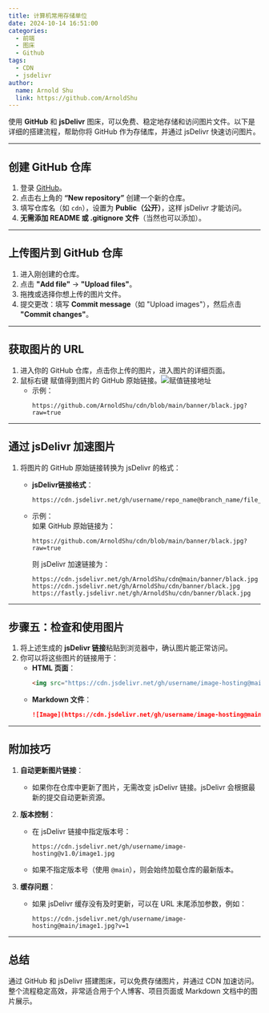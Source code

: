 ```yaml
---
title: 计算机常用存储单位
date: 2024-10-14 16:51:00
categories: 
  - 前端
  - 图床
  - Github
tags: 
  - CDN
  - jsdelivr
author: 
  name: Arnold Shu
  link: https://github.com/ArnoldShu
---
```

使用 **GitHub** 和 **jsDelivr** 图床，可以免费、稳定地存储和访问图片文件。以下是详细的搭建流程，帮助你将 GitHub 作为存储库，并通过 jsDelivr 快速访问图片。

---

## 创建 GitHub 仓库
1. 登录 [GitHub](https://github.com)。
2. 点击右上角的 **“New repository”** 创建一个新的仓库。
3. 填写仓库名（如 `cdn`），设置为 **Public（公开）**，这样 jsDelivr 才能访问。
4. **无需添加 README 或 .gitignore 文件**（当然也可以添加）。

---

## 上传图片到 GitHub 仓库
1. 进入刚创建的仓库。
2. 点击 **"Add file"** -> **"Upload files"**。
3. 拖拽或选择你想上传的图片文件。
4. 提交更改：填写 **Commit message**（如 "Upload images"），然后点击 **"Commit changes"**。

---

## 获取图片的 URL

1. 进入你的 GitHub 仓库，点击你上传的图片，进入图片的详细页面。
2. 鼠标右键 赋值得到图片的 GitHub 原始链接。![赋值链接地址](https://fastly.jsdelivr.net/gh/ArnoldShu/cdn/02.front/0211/02111.jpg)
   - 示例：  
     ```
     https://github.com/ArnoldShu/cdn/blob/main/banner/black.jpg?raw=true
     ```

---

## 通过 jsDelivr 加速图片

1. 将图片的 GitHub 原始链接转换为 jsDelivr 的格式：
   - **jsDelivr链接格式**：
     
     ```
     https://cdn.jsdelivr.net/gh/username/repo_name@branch_name/file_path
     ```
   - 示例：  
     如果 GitHub 原始链接为：
     
     ```
     https://github.com/ArnoldShu/cdn/blob/main/banner/black.jpg?raw=true
     ```
     则 jsDelivr 加速链接为：
     ```
     https://cdn.jsdelivr.net/gh/ArnoldShu/cdn@main/banner/black.jpg
     https://cdn.jsdelivr.net/gh/ArnoldShu/cdn/banner/black.jpg
     https://fastly.jsdelivr.net/gh/ArnoldShu/cdn/banner/black.jpg
     ```

---

## **步骤五：检查和使用图片**
1. 将上述生成的 **jsDelivr 链接**粘贴到浏览器中，确认图片能正常访问。
2. 你可以将这些图片的链接用于：
   - **HTML 页面**：  
     ```html
     <img src="https://cdn.jsdelivr.net/gh/username/image-hosting@main/image1.jpg" alt="Image">
     ```
   - **Markdown 文件**：  
     ```markdown
     ![Image](https://cdn.jsdelivr.net/gh/username/image-hosting@main/image1.jpg)
     ```

---

## **附加技巧**
1. **自动更新图片链接**：  
   - 如果你在仓库中更新了图片，无需改变 jsDelivr 链接。jsDelivr 会根据最新的提交自动更新资源。

2. **版本控制**：  
   - 在 jsDelivr 链接中指定版本号：  
     ```
     https://cdn.jsdelivr.net/gh/username/image-hosting@v1.0/image1.jpg
     ```
   - 如果不指定版本号（使用 `@main`），则会始终加载仓库的最新版本。

3. **缓存问题**：  
   - 如果 jsDelivr 缓存没有及时更新，可以在 URL 末尾添加参数，例如：
     ```
     https://cdn.jsdelivr.net/gh/username/image-hosting@main/image1.jpg?v=1
     ```

---

## **总结**
通过 GitHub 和 jsDelivr 搭建图床，可以免费存储图片，并通过 CDN 加速访问。整个流程稳定高效，非常适合用于个人博客、项目页面或 Markdown 文档中的图片展示。






​        
